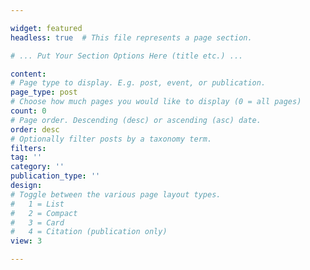 ```yaml
---

widget: featured
headless: true  # This file represents a page section.

# ... Put Your Section Options Here (title etc.) ...

content:
# Page type to display. E.g. post, event, or publication.
page_type: post
# Choose how much pages you would like to display (0 = all pages)
count: 0
# Page order. Descending (desc) or ascending (asc) date.
order: desc
# Optionally filter posts by a taxonomy term.
filters:
tag: ''
category: ''
publication_type: ''
design:
# Toggle between the various page layout types.
#   1 = List
#   2 = Compact
#   3 = Card
#   4 = Citation (publication only)
view: 3

---
```

